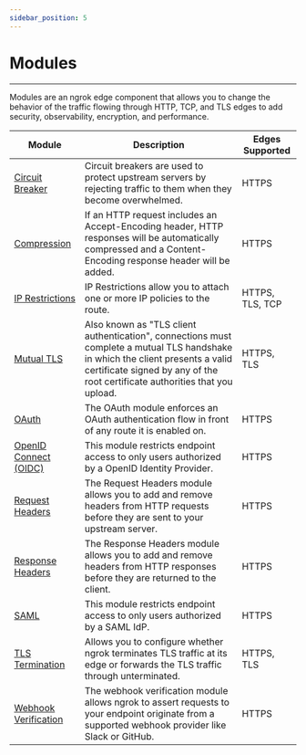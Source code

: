 ```yaml
---
sidebar_position: 5
---
```


# Modules
----------------

Modules are an ngrok edge component that allows you to change the behavior of the traffic flowing through HTTP, TCP, and TLS edges to add security, observability, encryption, and performance.

| Module | Description | Edges Supported |
| --- | --- | --- |
| [Circuit Breaker](circuit-breaker) | Circuit breakers are used to protect upstream servers by rejecting traffic to them when they become overwhelmed. | HTTPS |
| [Compression](compression) | If an HTTP request includes an Accept-Encoding header, HTTP responses will be automatically compressed and a Content-Encoding response header will be added. | HTTPS |
| [IP Restrictions](ip-restrictions) | IP Restrictions allow you to attach one or more IP policies to the route. | HTTPS, TLS, TCP |
| [Mutual TLS](mutual-tls) | Also known as "TLS client authentication", connections must complete a mutual TLS handshake in which the client presents a valid certificate signed by any of the root certificate authorities that you upload. | HTTPS, TLS |
| [OAuth](oauth) | The OAuth module enforces an OAuth authentication flow in front of any route it is enabled on. | HTTPS |
| [OpenID Connect (OIDC)](openid-connect) | This module restricts endpoint access to only users authorized by a OpenID Identity Provider. | HTTPS |
| [Request Headers](request-headers) | The Request Headers module allows you to add and remove headers from HTTP requests before they are sent to your upstream server. | HTTPS |
| [Response Headers](response-headers) | The Response Headers module allows you to add and remove headers from HTTP responses before they are returned to the client. | HTTPS |
| [SAML](saml) | This module restricts endpoint access to only users authorized by a SAML IdP. | HTTPS |
| [TLS Termination](tls-termination) | Allows you to configure whether ngrok terminates TLS traffic at its edge or forwards the TLS traffic through unterminated. | HTTPS, TLS |
| [Webhook Verification](webhook-verification) | The webhook verification module allows ngrok to assert requests to your endpoint originate from a supported webhook provider like Slack or GitHub. | HTTPS |
